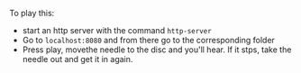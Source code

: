 To play this:
- start an http server with the command `http-server`
- Go to `localhost:8080` and from there go to the corresponding folder
- Press play, movethe needle to the disc and you'll hear. If it stps, take the needle out and get it in again.